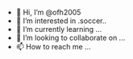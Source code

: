 - 👋 Hi, I’m @ofh2005
- 👀 I’m interested in .soccer..
- 🌱 I’m currently learning ...
- 💞️ I’m looking to collaborate on ...
- 📫 How to reach me ...

<!---
ofh2005/ofh2005 is a ✨ special ✨ repository because its `README.md` (this file) appears on your GitHub profile.
You can click the Preview link to take a look at your changes.
--->
